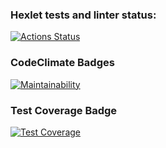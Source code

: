 ### Hexlet tests and linter status:
[![Actions Status](https://github.com/zainutdinov/python-project-50/actions/workflows/hexlet-check.yml/badge.svg)](https://github.com/zainutdinov/python-project-50/actions)

### CodeClimate Badges
[![Maintainability](https://api.codeclimate.com/v1/badges/0abd02f71d6a9cbb2ddb/maintainability)](https://codeclimate.com/github/zainutdinov/python-project-50/maintainability)

### Test Coverage Badge
[![Test Coverage](https://api.codeclimate.com/v1/badges/0abd02f71d6a9cbb2ddb/test_coverage)](https://codeclimate.com/github/zainutdinov/python-project-50/test_coverage)